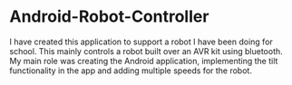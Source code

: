 # Android-Robot-Controller
I have created this application to support a robot I have been doing for school.
This mainly controls a robot built over an AVR kit using bluetooth. 
My main role was creating the Android application, implementing the tilt functionality in the app and adding
multiple speeds for the robot.
